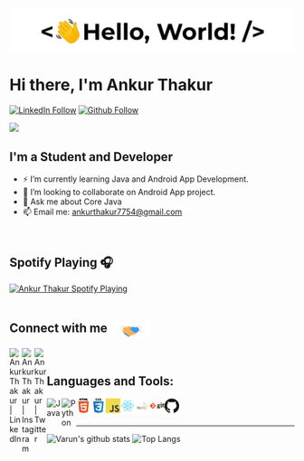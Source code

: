 <div align="center">
<img src="https://github.com/Ankurthakur00/Ankurthakur00/blob/main/92640221-9728ca00-f2fa-11ea-8994-c72b26e937de.gif" align="center"/>
</div>

# Hi there, I'm Ankur Thakur
[![LinkedIn Follow](https://img.shields.io/badge/Linkedin-connect-blue?style=for-the-badge&logo=linkedin)](https://www.linkedin.com/in/ankur-thakur-6127011a2/)
[![Github Follow](https://img.shields.io/badge/Github-follow-blue?style=for-the-badge&logo=linkedin)](https://github.com/login?return_to=%2FAnkurthakur00)

![](https://komarev.com/ghpvc/?username=Ankurthakur00&color=47ccb3)

## I'm a Student and Developer
- ⚡ I’m currently learning Java and Android App Development.
- 👯 I’m looking to collaborate on Android App project.
- 💬 Ask me about Core Java
- 📫 Email me: ankurthakur7754@gmail.com
<br />

## Spotify Playing 🎧

[<img src="https://now-playing-codestackr.vercel.app/api/spotify-playing" alt="Ankur Thakur Spotify Playing" width="350" />](https://open.spotify.com/playlist/3JBa84KkFEL9nFP8uLQoOG?si=X0MpFnEJStyokQ5Q7bs6jA)
<br />
<br />

## Connect with me <img align="center" src="https://github.com/Ankurthakur00/Ankurthakur00/blob/main/Handshake.gif" height="33px" />

[<img align="left" alt="Ankur Thakur | LinkedIn" width="22px" src="https://cdn.jsdelivr.net/npm/simple-icons@v3/icons/linkedin.svg" />][linkedin]
[<img align="left" alt="Ankur Thakur | Instagram" width="22px" src="https://cdn.jsdelivr.net/npm/simple-icons@v3/icons/instagram.svg" />][instagram]
[<img align="left" alt="Ankur Thakur | Twitter" width="22px" src="https://cdn.jsdelivr.net/npm/simple-icons@v3/icons/twitter.svg" />][twitter]

<br />
 

## Languages and Tools:

[<img align="left" alt="Java" width="26px" src="https://unpkg.com/simple-icons@v3/icons/java.svg" />](https://www.java.com/en/)
[<img align="left" alt="Python" width="26px" src="https://unpkg.com/simple-icons@v3/icons/python.svg" />](https://www.python.org/)
[<img align="left" alt="HTML5" width="26px" src="https://raw.githubusercontent.com/github/explore/80688e429a7d4ef2fca1e82350fe8e3517d3494d/topics/html/html.png" />](https://en.wikipedia.org/wiki/HTML)
[<img align="left" alt="CSS3" width="26px" src="https://raw.githubusercontent.com/github/explore/80688e429a7d4ef2fca1e82350fe8e3517d3494d/topics/css/css.png" />](https://en.wikipedia.org/wiki/CSS)
[<img align="left" alt="JavaScript" width="26px" src="https://raw.githubusercontent.com/github/explore/80688e429a7d4ef2fca1e82350fe8e3517d3494d/topics/javascript/javascript.png" />](https://en.wikipedia.org/wiki/JavaScript)
[<img align="left" alt="React" width="26px" src="https://raw.githubusercontent.com/github/explore/80688e429a7d4ef2fca1e82350fe8e3517d3494d/topics/react/react.png" />](https://reactjs.org/)
[<img align="left" alt="MySQL" width="26px" src="https://raw.githubusercontent.com/github/explore/80688e429a7d4ef2fca1e82350fe8e3517d3494d/topics/mysql/mysql.png" />](https://www.mysql.com/)
[<img align="left" alt="Git" width="26px" src="https://raw.githubusercontent.com/github/explore/80688e429a7d4ef2fca1e82350fe8e3517d3494d/topics/git/git.png" />](https://git-scm.com/)
[<img align="left" alt="GitHub" width="26px" src="https://raw.githubusercontent.com/github/explore/78df643247d429f6cc873026c0622819ad797942/topics/github/github.png" />](https://github.com)
<br>
<BR />

---
 

![Varun's github stats](https://github-readme-stats.vercel.app/api?username=Ankurthakur00&show_icons=true&theme=radical)
![Top Langs](https://github-readme-stats.vercel.app/api/top-langs/?username=Ankurthakur00&layout=compact&theme=radical)
</details>

[twitter]: https://twitter.com/AnkurTh60852437
[linkedin]: https://www.linkedin.com/in/ankur-thakur-6127011a2/
[instagram]: https://www.instagram.com/ankur_thakur00/


